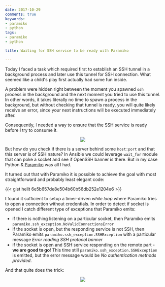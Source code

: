 ```yaml
---
date: 2017-10-29
comments: true
keywords:
- paramiko
- python
tags:
- paramiko
- python

title: Waiting for SSH service to be ready with Paramiko

---
```


Today I faced a task which required first to establish an SSH tunnel in a background process and later use this tunnel for SSH connection. What seemed like a child's play first actually had some fun inside.

A problem were hidden right between the moment you spawned `ssh` process in the background and the next moment you tried to use this tunnel. In other words, it takes literally no time to spawn a process in the background, but without checking that tunnel is ready, you will quite likely receive an error, since your next instructions will be executed immediately after.

Consequently, I needed a way to ensure that the SSH service is ready before I try to consume it.

<p align=center>
<img src="https://gitlab.com/rdodin/netdevops.me/uploads/584a84f21b9736016c5c2b140f5fab58/image.png"/>
</p>

<!--more-->

But how do you check if there is a server behind some `host:port` and that this server is of SSH nature? In Ansible we could leverage `wait_for` module that can poke a socket and see if OpenSSH banner is there. But in my case Python & [Paramiko](http://www.paramiko.org/) was all I had.

It turned out that with Paramiko it is possible to achieve the goal with most straightforward and probably least elegant code:

{{< gist hellt 6e5b657de8e504b60b56db252e1204e6 >}}

I found it sufficient to setup a timer-driven _while loop_ where Paramiko tries to open a connection without credentials. In order to detect if socket is opened I catch different type of exceptions that Paramiko emits:

- if there is nothing listening on a particular socket, then Paramiko emits `paramiko.ssh_exception.NoValidConnectionsError`
- if the socket is open, but the responding service is not SSH, then Paramiko emits `paramiko.ssh_exception.SSHException` with a particular message _Error reading SSH protocol banner_
- if the socket is open and SSH service responding on the remote part - **we are good to go**! This time still `paramiko.ssh_exception.SSHException` is emitted, but the error message would be _No authentication methods provided_.

And that quite does the trick:

<p align=center>
<img src="https://gitlab.com/rdodin/netdevops.me/uploads/744680ad94fe0d7fc6cbb3aaf475b400/wait_ssh.gif"/>
</p>
